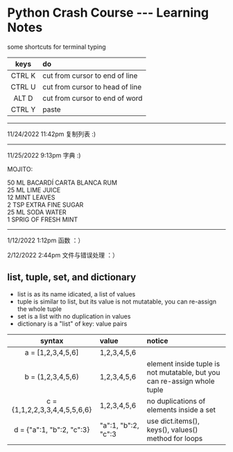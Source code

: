# Python Crash Course --- Learning Notes

some shortcuts for terminal typing

|keys|do|
|:-:|:-|
|CTRL K|cut from cursor to end of line|
|CTRL U|cut from cursor to head of line|
|ALT D|cut from cursor to end of word|
|CTRL Y|paste |

---

11/24/2022 11:42pm 复制列表 :)

----

11/25/2022 9:13pm 字典 :)

MOJITO:<br/>

50 ML BACARDÍ CARTA BLANCA RUM<br/>
25 ML LIME JUICE<br/>
12 MINT LEAVES<br/>
2 TSP EXTRA FINE SUGAR<br/>
25 ML SODA WATER<br/>
1 SPRIG OF FRESH MINT<br/>

---

1/12/2022 1:12pm 函数 ：）

2/12/2022 2:44pm 文件与错误处理 ：）


## list, tuple, set, and dictionary

- list is as its name idicated, a list of values
- tuple is similar to list, but its value is not mutatable, you can re-assign the whole tuple
- set is a list with no duplication in values
- dictionary is a "list" of key: value pairs

|syntax|value|notice|
|:-:|:-|:-|
|a = [1,2,3,4,5,6]|1,2,3,4,5,6|| 
|b = (1,2,3,4,5,6)|1,2,3,4,5,6|element inside tuple is not mutatable, but you can re-assign whole tuple| 
|c = {1,1,2,2,3,3,4,4,5,5,6,6}|1,2,3,4,5,6|no duplications of elements inside a set| 
|d = {"a":1, "b":2, "c":3}|"a":1, "b":2, "c":3|use dict.items(), keys(), values() method for loops|

 
